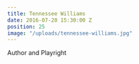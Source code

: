 ```yaml
---
title: Tennessee Williams
date: 2016-07-20 15:30:00 Z
position: 25
image: "/uploads/tennessee-williams.jpg"
---
```


Author and Playright
